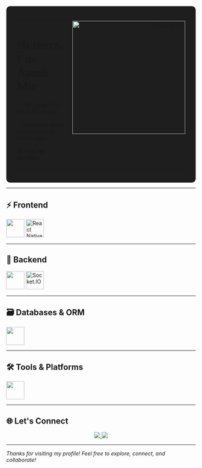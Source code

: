 <!-- Intro Section with GIF on the Right -->
<div style="background-color:#1e1e1e; padding:20px; border-radius:10px;">
  <table width="100%">
    <tr>
      <td align="left" valign="top" width="50%" style="font-family:Georgia, 'Lucida Handwriting', cursive;">
        <h1>Hi there, I'm Aamir Mir 👋</h1>
        <p style="font-family:inherit;">🚀 Self-taught Full Stack Developer</p>
        <p style="font-family:inherit;">🧠 Passionate about building web & mobile apps</p>
        <p style="font-family:inherit;">🌐 <a href="https://personal-portfolio-blond-sigma.vercel.app" target="_blank"><strong>View my portfolio</strong></a></p>
      </td>
      <td align="right" valign="top" width="50%">
        <img src="https://res.cloudinary.com/dhh1jotfq/image/upload/v1753221861/Animation_cbcs3z.gif" alt="Coding GIF" width="300" />
      </td>
    </tr>
  </table>
</div>


---

## ⚡ Frontend

<p align="left">
  <img src="https://skillicons.dev/icons?i=react,nextjs,redux,typescript,javascript,sass,framer" height="48" />
  <img src="https://raw.githubusercontent.com/rahulbanerjee26/githubAboutMeGenerator/main/icons/reactnative.svg" height="48" title="React Native" />
</p>

---

## 🔧 Backend

<p align="left">
  <img src="https://skillicons.dev/icons?i=nodejs,express,firebase,graphql,redis" height="48" />
  <img src="https://upload.wikimedia.org/wikipedia/commons/9/96/Socket-io.svg" height="48" title="Socket.IO" />
</p>

---

## 🗃️ Databases & ORM

<p align="left">
  <img src="https://skillicons.dev/icons?i=mongodb,mysql,postgres,prisma" height="48" />
</p>

---

## 🛠️ Tools & Platforms

<p align="left">
  <img src="https://skillicons.dev/icons?i=git,github,vercel,postman,vscode" height="48" />
</p>

---

## 🌐 Let's Connect

<p align="center">
  <a href="https://personal-portfolio-blond-sigma.vercel.app" target="_blank">
    <img src="https://img.shields.io/badge/Portfolio-%23000000.svg?style=for-the-badge&logo=vercel&logoColor=white" />
  </a>
  <a href="https://github.com/aamirmir" target="_blank">
    <img src="https://img.shields.io/badge/GitHub-%23181717.svg?style=for-the-badge&logo=github&logoColor=white" />
  </a>
</p>

---

_Thanks for visiting my profile! Feel free to explore, connect, and collaborate!_
